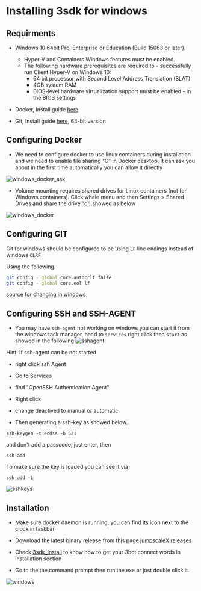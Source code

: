 # Installing 3sdk for windows

## Requirments

- Windows 10 64bit Pro, Enterprise or Education (Build 15063 or later).
  - Hyper-V and Containers Windows features must be enabled.
  - The following hardware prerequisites are required to -   successfully run Client Hyper-V on Windows 10:
    - 64 bit processor with Second Level Address Translation (SLAT)
    - 4GB system RAM
    - BIOS-level hardware virtualization support must be enabled - in the BIOS settings

- Docker, Install guide [here](https://docs.docker.com/docker-for-windows/)
- Git, Install guide [here](https://git-scm.com/download/win), 64-bit version

## Configuring Docker

- We need to configure docker to use linux containers during installation and we need to enable file sharing “C” in Docker desktop, It can ask you about in the first time automatically you can allow it directly

![windows_docker_ask](./img/docker_windows1.png)

- Volume mounting requires shared drives for Linux containers (not for Windows containers). Click whale menu and then Settings > Shared Drives and share the drive "c", showed as below

![windows_docker](./img/docker_windows.png)

## Configuring GIT

Git for windows should be configured to be using `LF` line endings instead of windows `CLRF`

Using the following.

```bash
git config --global core.autocrlf false
git config --global core.eol lf
```

[source for changing in windows](https://stackoverflow.com/questions/2517190/how-do-i-force-git-to-use-lf-instead-of-crlf-under-windows)

## Configuring SSH and SSH-AGENT

- You may have `ssh-agent` not working on windows you can start it from the windows task manager, head to `services` right click then `start`
as showed in the following
    ![sshagent](./img/sshagent.png)
    
Hint: 
If ssh-agent can be not started
- right click ssh Agent 
- Go to Services
- find "OpenSSH Authentication Agent"
- Right click 
- change deactived to manual or automatic

- Then generating a ssh-key as showed below.

```
ssh-keygen -t ecdsa -b 521
```

and don't add a passcode, just enter, then

```
ssh-add
```

To make sure the key is loaded you can see it via

```
ssh-add -L
```

![sshkeys](./img/sshkeys.png)

## Installation

- Make sure docker daemon is running, you can find its icon next to the clock in taskbar

- Download the latest binary release from this page [jumpscaleX releases](https://github.com/threefoldtech/jumpscaleX_core/releases)

- Check [3sdk_install](3sdk_install.md) to know how to get your 3bot connect words in installation section

- Go to the the command prompt then run the exe or just double click it.

![windows](./img/install_windows.png)
